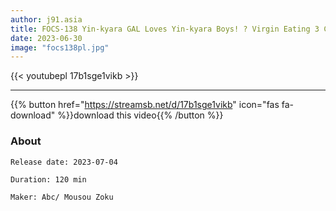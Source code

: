 ```yaml
---
author: j91.asia
title: FOCS-138 Yin-kyara GAL Loves Yin-kyara Boys! ? Virgin Eating 3 Consecutive Writing Brushes If You Can Endure A Slut's Blowjob
date: 2023-06-30
image: "focs138pl.jpg"
---
```



{{< youtubepl 17b1sge1vikb >}}
___

{{% button href="https://streamsb.net/d/17b1sge1vikb" icon="fas fa-download" %}}download this video{{% /button %}}
### About

`Release date: 2023-07-04`

`Duration: 120 min`

`Maker:	Abc/ Mousou Zoku`